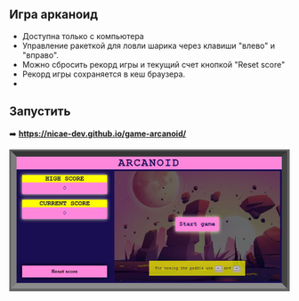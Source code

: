 ## Игра арканоид

- Доступна только с компьютера
- Управление ракеткой для ловли шарика через клавиши "влево" и "вправо".
- Можно сбросить рекорд игры и текущий счет кнопкой "Reset score"
- Рекорд игры сохраняется в кеш браузера.
- 
## Запустить

➡️ **https://nicae-dev.github.io/game-arcanoid/**

![github-pages](https://github.com/nicae-dev/game-arcanoid/blob/main/images/preview.jpg)
